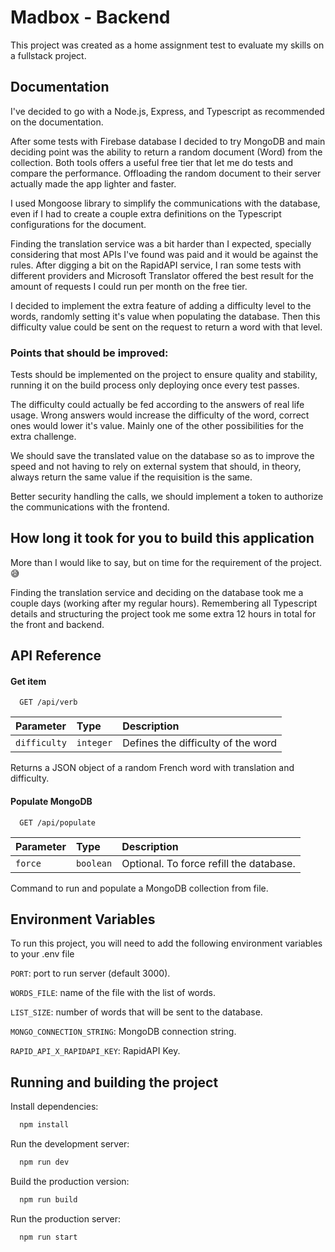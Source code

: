 # Madbox - Backend

This project was created as a home assignment test to evaluate my skills on a fullstack project.

## Documentation

I've decided to go with a Node.js, Express, and Typescript as recommended on the documentation.

After some tests with Firebase database I decided to try MongoDB and main deciding point was the ability to return a random document (Word) from the collection. Both tools offers a useful free tier that let me do tests and compare the performance. Offloading the random document to their server actually made the app lighter and faster.

I used Mongoose library to simplify the communications with the database, even if I had to create a couple extra definitions on the Typescript configurations for the document.

Finding the translation service was a bit harder than I expected, specially considering that most APIs I've found was paid and it would be against the rules. After digging a bit on the RapidAPI service, I ran some tests with different providers and Microsoft Translator offered the best result for the amount of requests I could run per month on the free tier.

I decided to implement the extra feature of adding a difficulty level to the words, randomly setting it's value when populating the database. Then this difficulty value could be sent on the request to return a word with that level.

### Points that should be improved:

Tests should be implemented on the project to ensure quality and stability, running it on the build process only deploying once every test passes.

The difficulty could actually be fed according to the answers of real life usage. Wrong answers would increase the difficulty of the word, correct ones would lower it's value. Mainly one of the other possibilities for the extra challenge.

We should save the translated value on the database so as to improve the speed and not having to rely on external system that should, in theory, always return the same value if the requisition is the same.

Better security handling the calls, we should implement a token to authorize the communications with the frontend.

## How long it took for you to build this application

More than I would like to say, but on time for the requirement of the project. 😅

Finding the translation service and deciding on the database took me a couple days (working after my regular hours). Remembering all Typescript details and structuring the project took me some extra 12 hours in total for the front and backend.

## API Reference

#### Get item

```http
  GET /api/verb
```

| Parameter    | Type      | Description                        |
| :----------- | :-------- | :--------------------------------- |
| `difficulty` | `integer` | Defines the difficulty of the word |

Returns a JSON object of a random French word with translation and difficulty.

#### Populate MongoDB

```http
  GET /api/populate
```

| Parameter | Type      | Description                             |
| :-------- | :-------- | :-------------------------------------- |
| `force`   | `boolean` | Optional. To force refill the database. |

Command to run and populate a MongoDB collection from file.

## Environment Variables

To run this project, you will need to add the following environment variables to your .env file

`PORT`: port to run server (default 3000).

`WORDS_FILE`: name of the file with the list of words.

`LIST_SIZE`: number of words that will be sent to the database.

`MONGO_CONNECTION_STRING`: MongoDB connection string.

`RAPID_API_X_RAPIDAPI_KEY`: RapidAPI Key.

## Running and building the project

Install dependencies:

```bash
  npm install
```

Run the development server:

```bash
  npm run dev
```

Build the production version:

```bash
  npm run build
```

Run the production server:

```bash
  npm run start
```
